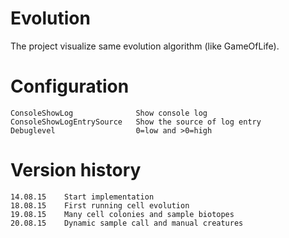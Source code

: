 Evolution
=========

The project visualize same evolution algorithm (like GameOfLife).

Configuration
=============

    ConsoleShowLog              Show console log              
    ConsoleShowLogEntrySource   Show the source of log entry
    Debuglevel                  0=low and >0=high

Version history
===============

    14.08.15    Start implementation
    18.08.15    First running cell evolution
    19.08.15    Many cell colonies and sample biotopes
    20.08.15    Dynamic sample call and manual creatures
